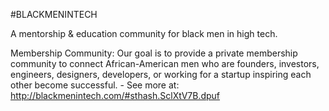 #BLACKMENINTECH

A mentorship & education community for black men in high tech.

Membership Community: Our goal is to provide a private membership community to connect African-American men who are founders, investors, engineers, designers, developers, or working for a startup inspiring each other become successful. - See more at: http://blackmenintech.com/#sthash.SclXtV7B.dpuf